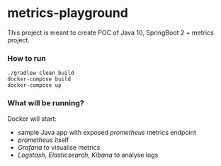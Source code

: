 # metrics-playground

This project is meant to create POC of Java 10, SpringBoot 2 + metrics project.


### How to run

```
./gradlew clean build
docker-compose build
docker-compose up
```

### What will be running?
Docker will start:
* sample Java app with exposed *prometheus* metrics endpoint
* *prometheus* itself
* *Grafana* to visualise metrics
* *Logstash*, *Elasticsearch*, *Kibana* to analyse logs
